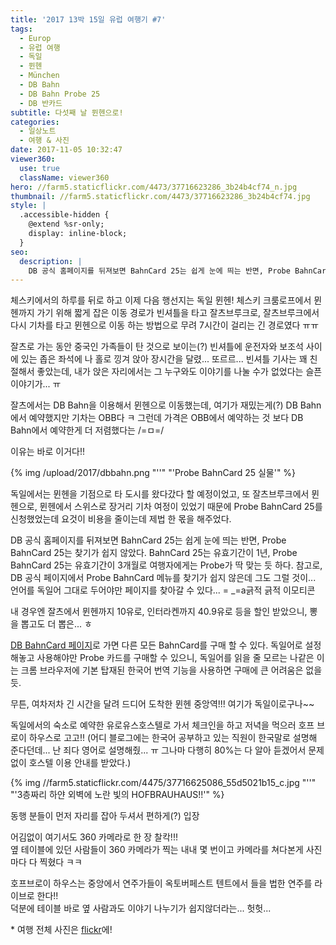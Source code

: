 ```yaml
---
title: '2017 13박 15일 유럽 여행기 ​#7'
tags:
  - Europ
  - 유럽 여행
  - 독일
  - 뮌헨
  - München
  - DB Bahn
  - DB Bahn Probe 25
  - DB 반카드
subtitle: 다섯째 날 뮌헨으로!
categories:
  - 일상노트
  - 여행 & 사진
date: 2017-11-05 10:32:47
viewer360:
  use: true
  className: viewer360
hero: //farm5.staticflickr.com/4473/37716623286_3b24b4cf74_n.jpg
thumbnail: //farm5.staticflickr.com/4473/37716623286_3b24b4cf74.jpg
style: |
  .accessible-hidden {
    @extend %sr-only;
    display: inline-block;
  }
seo:
  description: |
    DB 공식 홈페이지를 뒤져보면 BahnCard 25는 쉽게 눈에 띄는 반면, Probe BahnCard 25는 찾기가 쉽지 않았다.
---
```



체스키에서의 하루를 뒤로 하고 이제 다음 행선지는 독일 뮌헨! 체스키 크룸로프에서 뮌헨까지 가기 위해
짧게 잡은 이동 경로가 빈셔틀을 타고 잘츠브루크로, 잘츠브루크에서 다시 기차를 타고 뮌헨으로 이동 하는
방법으로 무려 7시간이 걸리는 긴 경로였다 ㅠㅠ

잘츠로 가는 동안 중국인 가족들이 탄 것으로 보이는(?) 빈셔틀에 운전자와 보조석 사이에 있는 좁은 좌석에
나 홀로 낑겨 앉아 장시간을 달렸... 또르르... 빈셔틀 기사는 꽤 친절해서 좋았는데, 내가 앉은 자리에서는
그 누구와도 이야기를 나눌 수가 없었다는 슬픈 이야기가... ㅠ

잘츠에서는 DB Bahn을 이용해서 뮌헨으로 이동했는데, 여기가 재밌는게(?) DB Bahn에서 예약했지만 기차는
OBB다 ㅋ 그런데 가격은 OBB에서 예약하는 것 보다 DB Bahn에서 예약한게 더 저렴했다는 <span aria-hidden="true">/=ㅁ=/</span>

이유는 바로 이거다!! <br>

<p>
  {% img /upload/2017/dbbahn.png "''" "'Probe BahnCard 25 실물'" %}
</p>

독일에서는 뮌헨을 기점으로 타 도시를 왔다갔다 할 예정이었고, 또 잘츠브루크에서 뮌헨으로, 뮌헨에서
스위스로 장거리 기차 여정이 있었기 때문에 Probe BahnCard 25를 신청했었는데 요것이 비용을 줄이는데
제법 한 몫을 해주었다.

DB 공식 홈페이지를 뒤져보면 BahnCard 25는 쉽게 눈에 띄는 반면, Probe BahnCard 25는 찾기가 쉽지 않았다.
BahnCard 25는 유효기간이 1년, Probe BahnCard 25는 유효기간이 3개월로 여행자에게는 Probe가 딱 맞는 듯
하다. 참고로, DB 공식 페이지에서 Probe BahnCard 메뉴를 찾기가 쉽지 않은데 그도 그럴 것이... 언어를
독일어 그대로 두어야만 페이지를 찾아갈 수 있다... <span aria-hidden="true">= _=a</span><span class="accessible-hidden">긁적 긁적 이모티콘</span>

내 경우엔 잘츠에서 뮌헨까지 10유로, 인터라켄까지 40.9유로 등을 할인 받았으니, 뽕을 뽑고도 더 뽑은... ㅎ

[DB BahnCard 페이지](https://www.bahn.de/p/view/bahncard/ueberblick/preise.shtml?dbkanal_007=L01_S01_D001_KIN0004_top-navi-flyout_bc-bcfamilie_LZ01)로 가면 다른 모든 BahnCard를 구매 할 수 있다.
독일어로 설정해놓고 사용해야만 Probe 카드를 구매할 수 있으니, 독일어를 읽을 줄 모르는 나같은 이는
크롬 브라우저에 기본 탑재된 한국어 번역 기능을 사용하면 구매에 큰 어려움은 없을 듯.

무튼, 여차저차 긴 시간을 달려 드디어 도착한 뮌헨 중앙역!!! 여기가 독일이로구나~~

<div class="viewer360" data-src="//farm5.staticflickr.com/4460/37535838670_462faaa5ee_o.jpg" data-width="800" data-height="400" aria-label="중앙역이라는 이름이 아깝지 않게 꽤 넓고 사람들로 북적인다, 신기한건 한국과 다르게 로비와 탑승 플랫폼이 바로 이어져 있다"></div>

독일에서의 숙소로 예약한 유로유스호스텔로 가서 체크인을 하고 저녁을 먹으러 호프 브로이 하우스로 고고!!
(어디 블로그에는 한국어 공부하고 있는 직원이 한국말로 설명해 준다던데... 난 죄다 영어로 설명해줬... ㅠ
그나마 다행히 80%는 다 알아 듣겠어서 문제 없이 호스텔 이용 안내를 받았다.)

<p>
  {% img //farm5.staticflickr.com/4475/37716625086_55d5021b15_c.jpg "''" "'3층짜리 하얀 외벽에 노란 빛의 HOFBRAUHAUS!!'" %}
</p>

동행 분들이 먼저 자리를 잡아 두셔서 편하게(?) 입장

<div class="viewer360" data-src="//farm5.staticflickr.com/4511/37124076113_3aab9bb08d_o.jpg" data-width="800" data-height="400" aria-label="내부의 천정은 둥근 아치형태로 되어 있고 제법 많은 손님들로 북적인다. "></div>

어김없이 여기서도 360 카메라로 한 장 찰칵!!! <br>
옆 테이블에 있던 사람들이 360 카메라가 찍는 내내 몇 번이고 카메라를 쳐다본게 사진마다 다 찍혔다 ㅋㅋ

호프브로이 하우스는 중앙에서 연주가들이 옥토버페스트 텐트에서 들을 법한 연주를 라이브로 한다!! <br>
덕분에 테이블 바로 옆 사람과도 이야기 나누기가 쉽지않더라는... 헛헛...

&ast; 여행 전체 사진은 [flickr](https://www.flickr.com/photos/mulder21c/albums/72157686293777302)에!